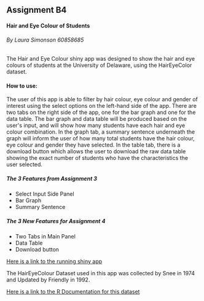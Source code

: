 ## Assignment B4
#### Hair and Eye Colour of Students 

###### By Laura Simonson 60858685

The Hair and Eye Colour shiny app was designed to show the hair and eye colours of students at the University of Delaware, using the HairEyeColor dataset. 

#### How to use:
The user of this app is able to filter by hair colour, eye colour and gender of interest using the select options on the left-hand side of the app. 
There are two tabs on the right side of the app, one for the bar graph and one for the data table. The bar graph and data table will be produced based on the user's input, and will show how many students have each hair and eye colour combination. 
In the graph tab, a summary sentence underneath the graph will inform the user of how many total students have the hair colour, eye colour and gender they have selected. 
In the table tab, there is a download button which allows the user to download the raw data table showing the exact number of students who have the characteristics the user selected. 

##### The 3 Features from Assignment 3
* Select Input Side Panel
* Bar Graph 
* Summary Sentence 

##### The 3 New Features for Assignment 4
* Two Tabs in Main Panel
* Data Table
* Download button

[Here is a link to the running shiny app](https://lsimonson.shinyapps.io/AssigmentB4/)

The HairEyeColour Dataset used in this app was collected by Snee in 1974 and Updated by Friendly in 1992. 

[Here is a link to the R Documentation for this dataset](https://stat.ethz.ch/R-manual/R-devel/library/datasets/html/HairEyeColor.html)

